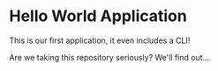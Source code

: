 # Hello World Application

This is our first application, it even includes a CLI!

Are we taking this repository seriously? We'll find out...